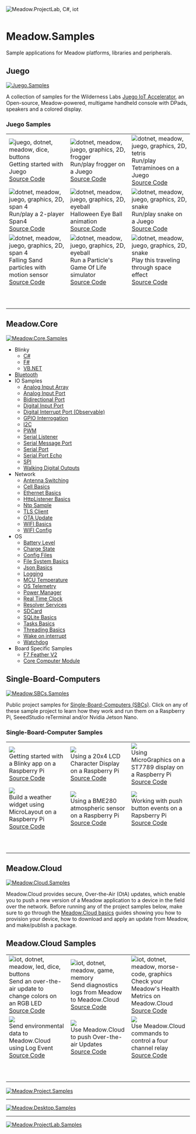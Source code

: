 <img src="Design/wildernesslabs-meadow-samples-banner.jpg"  alt="Meadow.ProjectLab, C#, iot" style="margin-bottom:10px" />

# Meadow.Samples

Sample applications for Meadow platforms, libraries and peripherals.

## Juego

[![Juego.Samples](/Design/wildernesslabs-meadow-juego-samples.jpg)](/Source/Juego.Samples/)

A collection of samples for the Wilderness Labs [Juego IoT Accelerator](https://github.com/WildernessLabs/Juego), an Open-source, Meadow-powered, multigame handheld console with DPads, speakers and a colored display.

### Juego Samples

<table>
    <tr>
        <td>
            <img src="Design/wildernesslabs-meadow-juego-getting-started.jpg" alt="juego, dotnet, meadow, dice, buttons"/><br/>
            Getting started with Juego</br>
            <a href="https://github.com/WildernessLabs/Juego/tree/main/Source/Juego_Demo">Source Code</a>
        </td>
        <td>
            <img src="Design/wildernesslabs-meadow-juego-froggit.jpg" alt="dotnet, meadow, juego, graphics, 2D, frogger"/><br/>
            Run/play frogger on a Juego</br>
            <a href="Source/Juego/Froggit/">Source Code</a>
        </td>
        <td>
            <img src="Design/wildernesslabs-meadow-juego-tetraminos.jpg" alt="dotnet, meadow, juego, graphics, 2D, tetris"/><br/>
            Run/play Tetraminoes on a Juego<br/>
            <a href="Source/Juego/Tetraminoes/">Source Code</a>
        </td>
    </tr>
    <tr>
        <td>
            <img src="Design/wildernesslabs-meadow-juego-span-four.jpg" alt="dotnet, meadow, juego, graphics, 2D, span 4"/><br/>
            Run/play a 2-player Span4</br>
            <a href="Source/Juego/Span4/">Source Code</a>
        </td>
        <td>
            <img src="Design/wildernesslabs-meadow-juego-eyeball.jpg" alt="dotnet, meadow, juego, graphics, 2D, eyeball"/><br/>
            Halloween Eye Ball animation</br>
            <a href="Source/Juego/Eyeball/">Source Code</a>
        </td>
        <td>
            <img src="Design/wildernesslabs-meadow-juego-snake.jpg" alt="dotnet, meadow, juego, graphics, 2D, snake"/><br/>
            Run/play snake on a Juego</br>
            <a href="Source/Juego/Snake/">Source Code</a>
        </td> 
    </tr>
    <tr>
        <td>
            <img src="Design/wildernesslabs-meadow-template-green.jpg" alt="dotnet, meadow, juego, graphics, 2D, span 4"/><br/>
            Falling Sand particles with motion sensor</br>
            <a href="Source/Juego/FallingSand/">Source Code</a>
        </td>
        <td>
            <img src="Design/wildernesslabs-meadow-template-blue.jpg" alt="dotnet, meadow, juego, graphics, 2D, eyeball"/><br/>
            Run a Particle's Game Of Life simulator</br>
            <a href="Source/Juego/GameOfLife/">Source Code</a>
        </td>
        <td>
            <img src="Design/wildernesslabs-meadow-template-orange.jpg" alt="dotnet, meadow, juego, graphics, 2D, snake"/><br/>
            Play this traveling through space effect</br>
            <a href="Source/Juego/Starfield/">Source Code</a>
        </td> 
    </tr>
    <tr>
        <td>
            <p>&nbsp;&nbsp;&nbsp;&nbsp;&nbsp;&nbsp;&nbsp;&nbsp;&nbsp;&nbsp;&nbsp;&nbsp;&nbsp;&nbsp;&nbsp;&nbsp;&nbsp;&nbsp;&nbsp;&nbsp;&nbsp;&nbsp;&nbsp;&nbsp;&nbsp;&nbsp;&nbsp;&nbsp;&nbsp;&nbsp;&nbsp;&nbsp;</p>
        </td>
        <td>
            <p>&nbsp;&nbsp;&nbsp;&nbsp;&nbsp;&nbsp;&nbsp;&nbsp;&nbsp;&nbsp;&nbsp;&nbsp;&nbsp;&nbsp;&nbsp;&nbsp;&nbsp;&nbsp;&nbsp;&nbsp;&nbsp;&nbsp;&nbsp;&nbsp;&nbsp;&nbsp;&nbsp;&nbsp;&nbsp;&nbsp;&nbsp;&nbsp;</p>
        </td>
        <td>
            <p>&nbsp;&nbsp;&nbsp;&nbsp;&nbsp;&nbsp;&nbsp;&nbsp;&nbsp;&nbsp;&nbsp;&nbsp;&nbsp;&nbsp;&nbsp;&nbsp;&nbsp;&nbsp;&nbsp;&nbsp;&nbsp;&nbsp;&nbsp;&nbsp;&nbsp;&nbsp;&nbsp;&nbsp;&nbsp;&nbsp;&nbsp;&nbsp;</p>
        </td>
    </tr>
</table>

## Meadow.Core

[![Meadow.Core.Samples](Design/wildernesslabs-meadow-core-samples.jpg)](/Source/Meadow.Core.Samples/)

* Blinky
    * [C#](./Source/Meadow.Core/BlinkyCS/)
    * [F#](./Source/Meadow.Core/BlinkyFS/)
    * [VB.NET](./Source/Meadow.Core/BlinkyVB/) 
* [Bluetooth](./Source/Meadow.Core/Bluetooth_Basics/)
* IO Samples
    * [Analog Input Array](./Source/Meadow.Core/AnalogInputArray/)
    * [Analog Input Port](./Source/Meadow.Core/AnalogInputPort)
    * [Bidirectional Port](./Source/Meadow.Core/BiDirectonalPort)
    * [Digital Input Port](./Source/Meadow.Core/DigitalInputPort)
    * [Digital Interrupt Port (Observable)](./Source/Meadow.Core/DigitalInterruptPort_Basics)
    * [GPIO Interrogation](./Source/Meadow.Core/GpioInterrogation)
    * [I2C](./Source/Meadow.Core/I2C)
    * [PWM](./Source/Meadow.Core/PWM)
    * [Serial Listener](./Source/Meadow.Core/SerialListener)
    * [Serial Message Port](./Source/Meadow.Core/SerialMessagePort)
    * [Serial Port](./Source/Meadow.Core/SerialPort)
    * [Serial Port Echo](./Source/Meadow.Core/SerialPort_Echo)
    * [SPI](./Source/Meadow.Core/SPI)
    * [Walking Digital Outputs](./Source/Meadow.Core/Walking_DigitalOutputs)
* Network
    * [Antenna Switching](./Source/Meadow.Core/AntennaSwitching/)
    * [Cell Basics](./Source/Meadow.Core/Cell_Basics/)
    * [Ethernet Basics](./Source/Meadow.Core/Ethernet_Basics/)
    * [HttpListener Basics](./Source/Meadow.Core/HttpListener_Basics/)
    * [Ntp Sample](./Source/Meadow.Core/NtpSample/)
    * [TLS Client](./Source/Meadow.Core/TLS_Client_Authentication/)
    * [OTA Update](./Source/Meadow.Core/Update/)
    * [WIFI Basics](./Source/Meadow.Core/WiFi_Basics/)
    * [WIFI Config](./Source/Meadow.Core/WiFiConfig/)
* OS
    * [Battery Level](./Source/Meadow.Core/BatteryLevel/)
    * [Charge State](./Source/Meadow.Core/ChargeState/)
    * [Config Files](./Source/Meadow.Core/ConfigFiles/)
    * [File System Basics](./Source/Meadow.Core/FileSystem_Basics/)
    * [Json Basics](./Source/Meadow.Core/Json_Basics/)
    * [Logging](./Source/Meadow.Core/Logging)
    * [MCU Temperature](./Source/Meadow.Core/McuTemp)
    * [OS Telemetry](./Source/Meadow.Core/OS_Telemetry/)
    * [Power Manager](./Source/Meadow.Core/PowerManager/)
    * [Real Time Clock](./Source/Meadow.Core/RealTimeClock)
    * [Resolver Services](./Source/Meadow.Core/ResolverServices/)
    * [SDCard](./Source/Meadow.Core/SDCard/)
    * [SQLite Basics](./Source/Meadow.Core/SQLite_Basics/)
    * [Tasks Basics](./Source/Meadow.Core/Tasks_Basics/)
    * [Threading Basics](./Source/Meadow.Core/Threading_Basics/)
    * [Wake on interrupt](./Source/Meadow.Core/WakeOnInterrupt/)
    * [Watchdog](./Source/Meadow.Core/Watchdog/)
* Board Specific Samples
    * [F7 Feather V2](./Source/Meadow.Core/F7_Micro_Board_Diagnostics/)
    * [Core Computer Module](./Source/Meadow.Core/CoreComputeBreakout/)

## Single-Board-Computers

[![Meadow.SBCs.Samples](Design/wildernesslabs-meadow-sbcs-samples.jpg)](/Source/Meadow.SBCs.Samples/)

Public project samples for [Single-Board-Computers (SBCs)](https://developer.wildernesslabs.co/Meadow/Getting_Started/SBCs/). Click on any of these sample project to learn how they work and run them on a Raspberry Pi, SeeedStudio reTerminal and/or Nvidia Jetson Nano.

### Single-Board-Computer Samples

<table>
    <tr>
        <td>
            <img src="Design/wildernesslabs-meadow-linux-blinky.jpg"/><br/>
            Getting started with a Blinky app on a Raspberry Pi</br>
            <a href="Source/Blinky/">Source Code</a>
        </td>
        <td>
            <img src="Design/wildernesslabs-meadow-linux-character-display.jpg"/><br/>
            Using a 20x4 LCD Character Display on a Raspberry Pi</br>
            <a href="Source/CharacterDisplaySample/">Source Code</a>
        </td>
        <td>
            <img src="Design/wildernesslabs-meadow-linux-st7789.jpg"/><br/>
            Using MicroGraphics on a ST7789 display on a Raspberry Pi</br>
            <a href="Source/ST7789_Sample/">Source Code</a>
        </td>
    </tr>
    <tr>
        <td>
            <img src="Design/wildernesslabs-meadow-linux-wifiweather.jpg"/><br/>
            Build a weather widget using MicroLayout on a Raspberry Pi</br>
            <a href="Source/WifiWeather/">Source Code</a>
        </td>
        <td>
            <img src="Design/template-blue.png"/><br/>
            Using a BME280 atmospheric sensor on a Raspberry Pi</br>
            <a href="Source/Bme280_Sample/">Source Code</a>
        </td>
        <td>
            <img src="Design/template-orange.png"/><br/>
            Working with push button events on a Rapsberry Pi</br>
            <a href="Source/Linux/WifiWeather/">Source Code</a>
        </td>
    </tr>
    <tr>
        <td>
            <p>&nbsp;&nbsp;&nbsp;&nbsp;&nbsp;&nbsp;&nbsp;&nbsp;&nbsp;&nbsp;&nbsp;&nbsp;&nbsp;&nbsp;&nbsp;&nbsp;&nbsp;&nbsp;&nbsp;&nbsp;&nbsp;&nbsp;&nbsp;&nbsp;&nbsp;&nbsp;&nbsp;&nbsp;&nbsp;&nbsp;&nbsp;&nbsp;</p>
        </td>
        <td>
            <p>&nbsp;&nbsp;&nbsp;&nbsp;&nbsp;&nbsp;&nbsp;&nbsp;&nbsp;&nbsp;&nbsp;&nbsp;&nbsp;&nbsp;&nbsp;&nbsp;&nbsp;&nbsp;&nbsp;&nbsp;&nbsp;&nbsp;&nbsp;&nbsp;&nbsp;&nbsp;&nbsp;&nbsp;&nbsp;&nbsp;&nbsp;&nbsp;</p>
        </td>
        <td>
            <p>&nbsp;&nbsp;&nbsp;&nbsp;&nbsp;&nbsp;&nbsp;&nbsp;&nbsp;&nbsp;&nbsp;&nbsp;&nbsp;&nbsp;&nbsp;&nbsp;&nbsp;&nbsp;&nbsp;&nbsp;&nbsp;&nbsp;&nbsp;&nbsp;&nbsp;&nbsp;&nbsp;&nbsp;&nbsp;&nbsp;&nbsp;&nbsp;</p>
        </td>
    </tr>
</table>

## Meadow.Cloud

[![Meadow.Cloud.Samples](Design/wildernesslabs-meadow-cloud-samples.jpg)](/Source/Meadow.Cloud.Samples/)

Meadow.Cloud provides secure, Over-the-Air (OtA) updates, which enable you to push a new version of a Meadow application to a device in the field over the network. Before running any of the project samples below, make sure to go through the [Meadow.Cloud basics](https://developer.wildernesslabs.co/Meadow/Meadow.Cloud/) guides showing you how to provision your device, how to download and apply an update from Meadow, and make/publish a package. 

## Meadow.Cloud Samples

<table>
    </tr>
        <tr>
        <td>
            <img src="Design/wildernesslabs-meadow-cloud-begginer.jpg" alt="iot, dotnet, meadow, led, dice, buttons"/><br/>
            Send an over-the-air update to change colors on an RGB LED</br>
            <a href="Source/RgbLedUpdateSample/">Source Code</a>
        </td>
        <td>
            <img src="Design/wildernesslabs-meadow-cloud-log.jpg" alt="iot, dotnet, meadow, game, memory"/><br/>
            Send diagnostics logs from Meadow to Meadow.Cloud</br>
            <a href="Source/CloudLogging/">Source Code</a>
        </td>
        <td>
            <img src="Design/wildernesslabs-meadow-cloud-health-metrics.jpg" alt="iot, dotnet, meadow, morse-code, graphics"/><br/>
            Check your Meadow's Health Metrics on Meadow.Cloud</br>
            <a href="Source/HealthMetricsMonitoring/">Source Code</a>
        </td>
    </tr>
    <tr>
        <td>
            <a href="Source/Meadow.Cloud_Logging/"><img src="Design/wildernesslabs-meadow-cloud-projectlab-logging.jpg"/></a><br/>
            Send environmental data to Meadow.Cloud using Log Event</br>
            <a href="Source/Meadow.Cloud_Logging/">Source Code</a>
        </td>
        <td>
            <a href="Source/Meadow.Cloud_OTA/"><img src="Design/wildernesslabs-meadow-cloud-projectlab-ota-update.jpg"/></a><br/>
            Use Meadow.Cloud to push Over-the-air Updates<br/>
            <a href="Source/Meadow.Cloud_OTA/">Source Code</a>
        </td>
        <!--<td>
            <a href="Source/Meadow.Cloud_Client/"><img src="Design/wildernesslabs-projectlab-meadow-cloud-client.png"/></a><br/>
            Get log event data from Meadow.Cloud using its client API<br/>
            <a href="Source/Meadow.Cloud_Client/">Source Code</a>
        </td>-->
        <td>
            <a href="Source/Meadow.Cloud_Command/"><img src="Design/wildernesslabs-meadow-cloud-projectlab-relay-command.png"/></a><br/>
            Use Meadow.Cloud commands to control a four channel relay</br>
            <a href="Source/Meadow.Cloud_Command/">Source Code</a>
        </td> 
    </tr>
    <tr>
        <td>
            <p>&nbsp;&nbsp;&nbsp;&nbsp;&nbsp;&nbsp;&nbsp;&nbsp;&nbsp;&nbsp;&nbsp;&nbsp;&nbsp;&nbsp;&nbsp;&nbsp;&nbsp;&nbsp;&nbsp;&nbsp;&nbsp;&nbsp;&nbsp;&nbsp;&nbsp;&nbsp;&nbsp;&nbsp;&nbsp;&nbsp;&nbsp;&nbsp;</p>
        </td>
        <td>
            <p>&nbsp;&nbsp;&nbsp;&nbsp;&nbsp;&nbsp;&nbsp;&nbsp;&nbsp;&nbsp;&nbsp;&nbsp;&nbsp;&nbsp;&nbsp;&nbsp;&nbsp;&nbsp;&nbsp;&nbsp;&nbsp;&nbsp;&nbsp;&nbsp;&nbsp;&nbsp;&nbsp;&nbsp;&nbsp;&nbsp;&nbsp;&nbsp;</p>
        </td>
        <td>
            <p>&nbsp;&nbsp;&nbsp;&nbsp;&nbsp;&nbsp;&nbsp;&nbsp;&nbsp;&nbsp;&nbsp;&nbsp;&nbsp;&nbsp;&nbsp;&nbsp;&nbsp;&nbsp;&nbsp;&nbsp;&nbsp;&nbsp;&nbsp;&nbsp;&nbsp;&nbsp;&nbsp;&nbsp;&nbsp;&nbsp;&nbsp;&nbsp;</p>
        </td>
    </tr>
</table>

[![Meadow.Project.Samples](Source/Meadow.Project.Samples/Design/wildernesslabs-meadow-project-samples.jpg)](/Source/Meadow.Project.Samples/)

---

[![Meadow.Desktop.Samples](Source/Meadow.Desktop.Samples/Design/wildernesslabs-meadow-desktop-samples.jpg)](/Source/Meadow.Desktop.Samples/)

---

[![Meadow.ProjectLab.Samples](Source/Meadow.ProjectLab.Samples/Design/wildernesslabs-meadow-projectlab-samples.jpg)](/Source/Meadow.ProjectLab.Samples/)